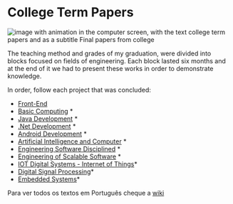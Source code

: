 # College Term Papers 

![image with animation in the computer screen, with the text college term papers and as a subtitle Final papers from college
](https://github.com/hi-hi-ray/college-term-papers/blob/master/src/img/Readme%20Cover.gif)

The teaching method and grades of my graduation, were divided into blocks focused on fields of engineering. Each block lasted six months and at the end of it we had to present these works in order to demonstrate knowledge.

In order, follow each project that was concluded:


* [Front-End](https://github.com/hi-hi-ray/college-term-papers/tree/master/Term%20Papers/Front-End) 
* [Basic Computing](https://github.com/hi-hi-ray/college-term-papers/tree/master/Term%20Papers/Basic%20Computing) *
* [Java Development](https://github.com/hi-hi-ray/college-term-papers/tree/master/Bloco%20C%20-%20Desenvolvimento%20Java) *
* [.Net Development](https://github.com/hi-hi-ray/college-term-papers/tree/master/Bloco%20D%20-%20Desenvolvimento%20.Net) *
* [Android Development](https://github.com/hi-hi-ray/college-term-papers/tree/master/Bloco%20E%20-%20Desenvolvimento%20Android) *
* [Artificial Intelligence and Computer](https://github.com/hi-hi-ray/college-term-papers/tree/master/Bloco%20F%20-%20Computa%C3%A7%C3%A3o%20e%20Intelig%C3%AAncia%20Artificial) *
* [Engineering Software Disciplined](https://github.com/hi-hi-ray/college-term-papers/tree/master/Bloco%20G%20-%20Engenharia%20Disciplinada%20de%20Softwares) *
* [Engineering of Scalable Software](https://github.com/hi-hi-ray/college-term-papers/tree/master/Bloco%20H%20-%20Engenharia%20de%20Softwares%20Escal%C3%A1veis) *
* [IOT Digital Systems - Internet of Things](#)*
* [Digital Signal Processing](#)*
* [Embedded Systems](#)*

Para ver todos os textos em Português cheque a [wiki](https://github.com/hi-hi-ray/college-term-papers/wiki)
